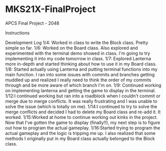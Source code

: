 # MKS21X-FinalProject
APCS Final Project - 2048

Instructions

Development Log
1/4: Worked in class to write the Block class. Pretty simple so far.
1/6: Worked on the Board class. Also explored and experimented with the terminal demo
     showed in class. I'm going to try implementing it into my code tomorrow in class.
1/7: Explored Lanterna more in-depth and started thinking about how to use it in my
     Board class.
1/8: Started actually using Lanterna and putting terminal functions into my main function.
     I ran into some issues with commits and branches getting muddled up and realized
     I really need to think the order of my commits through and be more aware of which
     branch I'm on.
1/9: Continued working on implementing lanterna and getting the game to display in the
     terminal.
1/12:I continued working but ran into a roadblock when I couldn't commit or merge due to
     merge conflicts. It was really frustrating and I was unable to solve the issue (which
     is totally on me).
1/14:I continued to try to solve the merge conflicts and decided I had to delete my Board
     class and re-add it. It worked.
1/15:Worked at home to continue working out kinks in the project. Now that I've gotten
     the game to display (finally!!), my next step is to figure out how to program the
     actual gameplay.
1/16:Started trying to program the actual gameplay and the logic is tripping me up. I also
     realized that some methods I originally put in my Board class actually belonged to the
     Block class.
